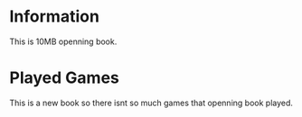 # Information

This is 10MB openning book.

# Played Games

This is a new book so there isnt so much games that openning book played.

